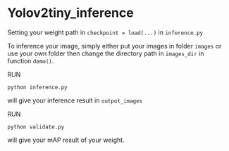 # Yolov2tiny_inference

Setting your weight path in `checkpoint = load(...)` in `inference.py`

To inference your image, simply either put your images in folder `images` or use your own folder then change the directory path in `images_dir` in function `demo()`.

RUN 
```
python inference.py
```
will give your inference result in `output_images`

RUN
```
python validate.py
```
will give your mAP result of your weight.